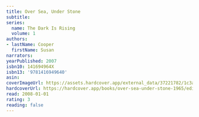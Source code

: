 ```yaml
---
title: Over Sea, Under Stone
subtitle:
series:
  name: The Dark Is Rising
  volume: 1
authors:
- lastName: Cooper
  firstName: Susan
narrators:
yearPublished: 2007
isbn10: 141694964X
isbn13: '9781416949640'
asin:
coverImageUrl: https://assets.hardcover.app/external_data/37221782/1c3aeb76f9319e4e2f342e3e39186e0933e6697b.jpeg
hardcoverUrl: https://hardcover.app/books/over-sea-under-stone-1965/editions/23179200
read: 2008-01-01
rating: 3
reading: false
---
```

